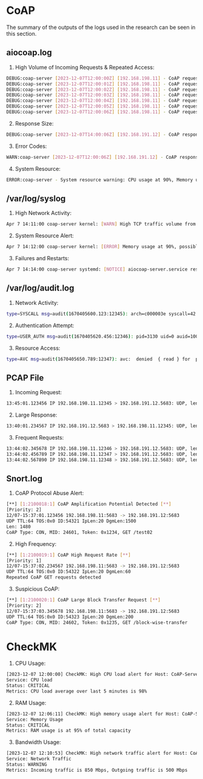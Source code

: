 # CoAP
The summary of the outputs of the logs used in the research can be seen in this section.

## aiocoap.log
1. High Volume of Incoming Requests & Repeated Access:
```bash
DEBUG:coap-server [2023-12-07T12:00:00Z] [192.168.198.11] - CoAP request: [GET] /api/test01 (Token: 0x01ab, MsgID: 4210)
DEBUG:coap-server [2023-12-07T12:00:01Z] [192.168.198.11] - CoAP request: [GET] /api/test01 (Token: 0x01ac, MsgID: 4211)
DEBUG:coap-server [2023-12-07T12:00:02Z] [192.168.198.11] - CoAP request: [GET] /api/test01 (Token: 0x01ad, MsgID: 4212)
DEBUG:coap-server [2023-12-07T12:00:03Z] [192.168.198.11] - CoAP request: [GET] /api/test01 (Token: 0x01ae, MsgID: 4213)
DEBUG:coap-server [2023-12-07T12:00:04Z] [192.168.198.11] - CoAP request: [GET] /api/test01 (Token: 0x01af, MsgID: 4214)
DEBUG:coap-server [2023-12-07T12:00:05Z] [192.168.198.11] - CoAP request: [GET] /api/test01 (Token: 0x01b0, MsgID: 4215)
DEBUG:coap-server [2023-12-07T12:00:06Z] [192.168.198.11] - CoAP request: [GET] /api/test01 (Token: 0x01b1, MsgID: 4216)
```
2. Response Size:
```bash
DEBUG:coap-server [2023-12-07T14:00:06Z] [192.168.191.12] - CoAP response: 2.05 Content (Token: 0x12345, Payload Size: 1024 bytes) Block1: (szx=6/1024, m=1)
```
3. Error Codes:
```bash
WARN:coap-server [2023-12-07T12:00:06Z] [192.168.191.12] - CoAP response: 5.03 Service Unavailable (Token: 0x12345)
```
4. System Resource:
```bash
ERROR:coap-server - System resource warning: CPU usage at 90%, Memory usage at 80%
```
## /var/log/syslog
1. High Network Activity:
```bash
Apr 7 14:11:00 coap-server kernel: [WARN] High TCP traffic volume from 192.168.198.11 to 192.168.191.12 on port 5683
```
2. System Resource Alert:
```bash
Apr 7 14:12:00 coap-server kernel: [ERROR] Memory usage at 90%, possible memory leak detected in process aiocoap-server (pid 12345)
```
3. Failures and Restarts:
```bash
Apr 7 14:14:00 coap-server systemd: [NOTICE] aiocoap-server.service restarted due to unexpected shutdown
```
## /var/log/audit.log
1. Network Activity:
```bash
type=SYSCALL msg=audit(1670405600.123:12345): arch=c000003e syscall=42 success=yes exit=0 a0=3 a1=7fffd395a620 a2=10 a3=7fffd395a3f0 items=0 ppid=3126 pid=3130 auid=1000 uid=1000 gid=1000 euid=1000 suid=1000 fsuid=1000 egid=1000 sgid=1000 fsgid=1000 tty=(none) ses=1 comm="aiocoap-server" exe="/usr/bin/python3.8" subj=system_u:system_r:unconfined_service_t:s0 key=(null)
```
2. Authentication Attempt:
```bash
type=USER_AUTH msg=audit(1670405620.456:12346): pid=3130 uid=0 auid=1000 ses=1 subj=system_u:system_r:unconfined_service_t:s0 msg='op=PAM:authentication acct="root" exe="/usr/bin/su" hostname=? addr=192.168.198.11 terminal=pts/0 res=failed'
```
3. Resource Access:
```bash
type=AVC msg=audit(1670405650.789:12347): avc:  denied  { read } for  pid=3131 comm="aiocoap-server" name="sensitive-config.conf" dev="sda1" ino=1234567 scontext=system_u:system_r:unconfined_service_t:s0 tcontext=system_u:object_r:admin_home_t:s0 tclass=file permissive=0
```
## PCAP File
1. Incoming Request:
```bash
13:45:01.123456 IP 192.168.198.11.12345 > 192.168.191.12.5683: UDP, length 15
```
2. Large Response:
```bash
13:40:01.234567 IP 192.168.191.12.5683 > 192.168.198.11.12345: UDP, length 1400
```
3. Frequent Requests:
```bash
13:44:02.345678 IP 192.168.198.11.12346 > 192.168.191.12.5683: UDP, length 15
13:44:02.456789 IP 192.168.198.11.12347 > 192.168.191.12.5683: UDP, length 15
13:44:02.567890 IP 192.168.198.11.12348 > 192.168.191.12.5683: UDP, length 15
```
## Snort.log
1. CoAP Protocol Abuse Alert:
```bash
[**] [1:2100018:1] CoAP Amplification Potential Detected [**]
[Priority: 2] 
12/07-15:37:01.123456 192.168.198.11:5683 -> 192.168.191.12:5683
UDP TTL:64 TOS:0x0 ID:54321 IpLen:20 DgmLen:1500
Len: 1480
CoAP Type: CON, MID: 24601, Token: 0x1234, GET /test02
```
2. High Frequency:
```bash
[**] [1:2100019:1] CoAP High Request Rate [**]
[Priority: 1] 
12/07-15:37:02.234567 192.168.198.11:5683 -> 192.168.191.12:5683
UDP TTL:64 TOS:0x0 ID:54322 IpLen:20 DgmLen:60
Repeated CoAP GET requests detected
```
3. Suspicious CoAP:
```bash
[**] [1:2100020:1] CoAP Large Block Transfer Request [**]
[Priority: 2] 
12/07-15:37:03.345678 192.168.198.11:5683 -> 192.168.191.12:5683
UDP TTL:64 TOS:0x0 ID:54323 IpLen:20 DgmLen:200
CoAP Type: CON, MID: 24602, Token: 0x1235, GET /block-wise-transfer
```
# CheckMK 
1. CPU Usage:
```bash
[2023-12-07 12:00:00] CheckMK: High CPU load alert for Host: CoAP-Server
Service: CPU load
Status: CRITICAL
Metrics: CPU load average over last 5 minutes is 98%
```
2. RAM Usage:
```bash
[2023-12-07 12:06:11] CheckMK: High memory usage alert for Host: CoAP-Server
Service: Memory Usage
Status: CRITICAL
Metrics: RAM usage is at 95% of total capacity
```
3. Bandwidth Usage:
```bash
[2023-12-07 12:10:53] CheckMK: High network traffic alert for Host: CoAP-Server
Service: Network Traffic
Status: WARNING
Metrics: Incoming traffic is 850 Mbps, Outgoing traffic is 500 Mbps
```